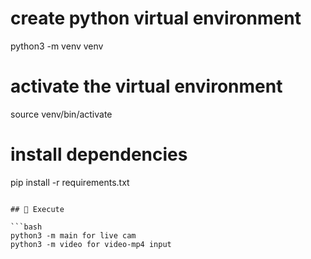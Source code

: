 # create python virtual environment

python3 -m venv venv

# activate the virtual environment

source venv/bin/activate

# install dependencies

pip install -r requirements.txt

````

## 📸 Execute

```bash
python3 -m main for live cam
python3 -m video for video-mp4 input
````
